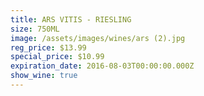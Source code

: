```yaml
---
title: ARS VITIS - RIESLING
size: 750ML
image: /assets/images/wines/ars (2).jpg
reg_price: $13.99
special_price: $10.99
expiration_date: 2016-08-03T00:00:00.000Z
show_wine: true
---
```



